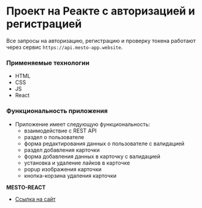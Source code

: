 # Проект на Реакте с авторизацией и регистрацией

Все запросы на авторизацию, регистрацию и проверку токена работают через сервис `https://api.mesto-app.website`.

### Применяемые технологии

* HTML
* CSS
* JS
* React

### Функциональность приложения

* Приложение имеет следующую функциональность:
    * взаимодействие с REST API
    * раздел о пользователе
    * форма редактирования данных о пользователе с валидацией
    * раздел добавления карточки
    * форма добавления данных в карточку с валидацией
    * установка и удаление лайков в карточке
    * popup изображения карточки
    * кнопка-корзина удаления карточки
    

**MESTO-REACT**

* [Ссылка на сайт](https://mesto-app.website)